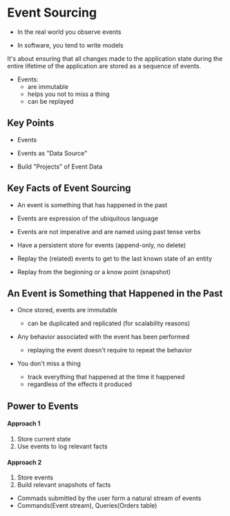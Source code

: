 # Event Sourcing

- In the real world you observe events

- In software, you tend to write models

It's about ensuring that all changes made to the application state during the
entire lifetime of the application are stored as a sequence of events.

- Events:
  - are immutable
  - helps you not to miss a thing
  - can be replayed


## Key Points

- Events

- Events as "Data Source"

- Build "Projects" of Event Data

## Key Facts of Event Sourcing

- An event is something that has happened in the past

- Events are expression of the ubiquitous language

- Events are not imperative and are named using past tense verbs

- Have a persistent store for events (append-only, no delete)

- Replay the (related) events to get to the last known state of an entity

- Replay from the beginning or a know point (snapshot)

## An Event is Something that Happened in the Past

- Once stored, events are immutable
  - can be duplicated and replicated (for scalability reasons)

- Any behavior associated with the event has been performed
  - replaying the event doesn't require to repeat the behavior

- You don't miss a thing
  - track everything that happened at the time it happened
  - regardless of the effects it produced


## Power to Events

#### Approach 1

1. Store current state
2. Use events to log relevant facts


#### Approach 2

1. Store events
2. Build relevant snapshots of facts


* Commads submitted by the user form a natural stream of events
* Commands(Event stream), Queries(Orders table)
